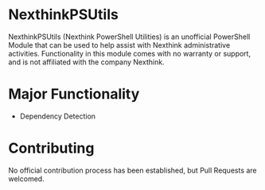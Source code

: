 # NexthinkPSUtils

NexthinkPSUtils (Nexthink PowerShell Utilities) is an unofficial PowerShell Module that can be used to help assist with Nexthink administrative activities.
Functionality in this module comes with no warranty or support, and is not affiliated with the company Nexthink.

# Major Functionality
* Dependency Detection

# Contributing
No official contribution process has been established, but Pull Requests are welcomed.
